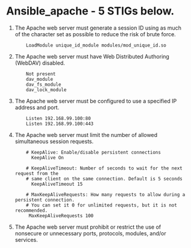 <ol>
 <h1> Ansible_apache - 5 STIGs below. </h1> 
	<ol>
   <li> The Apache web server must generate a session ID using as much of the character set as possible to reduce the risk of brute force. </li>
		
		LoadModule unique_id_module modules/mod_unique_id.so
   
   <li> The Apache web server must have Web Distributed Authoring (WebDAV) disabled.</li>
		
		Not present
		dav_module
		dav_fs_module
		dav_lock_module
		
   <li>	The Apache web server must be configured to use a specified IP address and port.</li>
		
		Listen 192.168.99.100:80
		Listen 192.168.99.100:443
		
   <li> The Apache web server must limit the number of allowed simultaneous session requests.</li>
		
		# KeepAlive: Enable/disable persistent connections
		  KeepAlive On

		# KeepAliveTimeout: Number of seconds to wait for the next request from the
		# same client on the same connection. Default is 5 seconds
		  KeepAliveTimeout 15

		# MaxKeepAliveRequests: How many requests to allow during a persistent connection. 
		# You can set it 0 for unlimited requests, but it is not recommended.
		 MaxKeepAliveRequests 100
				
   <li> The Apache web server must prohibit or restrict the use of nonsecure or unnecessary ports, protocols, modules, and/or services.</li>
	</ol>
